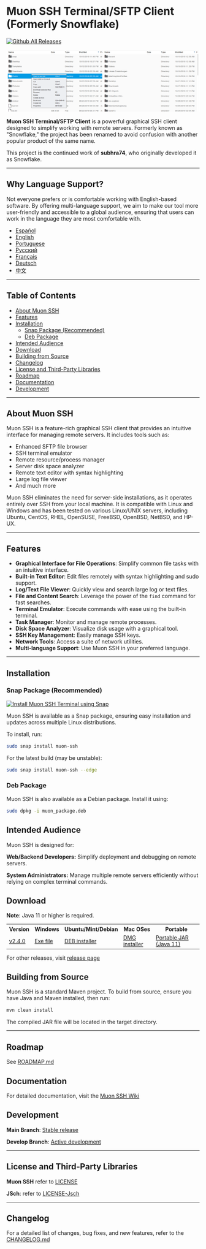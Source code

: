 # Muon SSH Terminal/SFTP Client (Formerly Snowflake)

[![Github All Releases](https://img.shields.io/github/downloads/subhra74/snowflake/total.svg)]()

<div> <img src="https://raw.githubusercontent.com/devlinx9/muonssh-screenshots/master/file-browser/2.png"> </div> 

**Muon SSH Terminal/SFTP Client** is a powerful graphical SSH client designed to simplify working with remote servers. Formerly known as "Snowflake," the project has been renamed to avoid confusion with another popular product of the same name.

This project is the continued work of **subhra74**, who originally developed it as Snowflake.

---

## Why Language Support?

Not everyone prefers or is comfortable working with English-based software. By offering multi-language support, we aim to make our tool more user-friendly and accessible to a global audience, ensuring that users can work in the language they are most comfortable with.

- [Español](README_es.md)
- [English](README.md)
- [Portuguese](README_pt.md)
- [Pусский](README_ru.md)
- [Français](README_fr.md)
- [Deutsch](README_de.md)
- [中文](README_zh.md)


---

## Table of Contents
- [About Muon SSH](#about-muon-ssh)
- [Features](#features)
- [Installation](#installation)
    - [Snap Package (Recommended)](#snap-package-recommended)
    - [Deb Package](#deb-package)
- [Intended Audience](#intended-audience)
- [Download](#download)
- [Building from Source](#building-from-source)
- [Changelog](#changelog)
- [License and Third-Party Libraries](#license-and-third-party-libraries)
- [Roadmap](#roadmap)
- [Documentation](#documentation)
- [Development](#development)

---

## About Muon SSH
Muon SSH is a feature-rich graphical SSH client that provides an intuitive interface for managing remote servers. It includes tools such as:
- Enhanced SFTP file browser
- SSH terminal emulator
- Remote resource/process manager
- Server disk space analyzer
- Remote text editor with syntax highlighting
- Large log file viewer
- And much more

Muon SSH eliminates the need for server-side installations, as it operates entirely over SSH from your local machine. It is compatible with Linux and Windows and has been tested on various Linux/UNIX servers, including Ubuntu, CentOS, RHEL, OpenSUSE, FreeBSD, OpenBSD, NetBSD, and HP-UX.

---

## Features
- **Graphical Interface for File Operations**: Simplify common file tasks with an intuitive interface.
- **Built-in Text Editor**: Edit files remotely with syntax highlighting and sudo support.
- **Log/Text File Viewer**: Quickly view and search large log or text files.
- **File and Content Search**: Leverage the power of the `find` command for fast searches.
- **Terminal Emulator**: Execute commands with ease using the built-in terminal.
- **Task Manager**: Monitor and manage remote processes.
- **Disk Space Analyzer**: Visualize disk usage with a graphical tool.
- **SSH Key Management**: Easily manage SSH keys.
- **Network Tools**: Access a suite of network utilities.
- **Multi-language Support**: Use Muon SSH in your preferred language.

---

## Installation

### Snap Package (Recommended)
[![Install Muon SSH Terminal using Snap](https://snapcraft.io/muon-ssh/badge.svg)](https://snapcraft.io/muon-ssh)

Muon SSH is available as a Snap package, ensuring easy installation and updates across multiple Linux distributions.

To install, run:
```sh  
sudo snap install muon-ssh  
```

For the latest build (may be unstable):

```sh  
sudo snap install muon-ssh --edge    
```
### Deb Package
Muon SSH is also available as a Debian package. Install it using:

```sh  
sudo dpkg -i muon_package.deb   
```
## Intended Audience
Muon SSH is designed for:

**Web/Backend Developers:** Simplify deployment and debugging on remote servers.

**System Administrators:** Manage multiple remote servers efficiently without relying on complex terminal commands.

## Download
**Note**: Java 11 or higher is required.

<table>
  <tr>
    <th>Version</th>
    <th>Windows</th>
    <th>Ubuntu/Mint/Debian</th>
    <th>Mac OSes</th>
    <th>Portable</th>
  </tr>
<tr>
    <td>
      <a href="https://github.com/devlinx9/muon-ssh/releases/download/v2.4.0/muonssh_2.4.0.deb">v2.4.0</a>
    </td>
    <td>
      <a href="https://github.com/devlinx9/muon-ssh/releases/download/v2.4.0/muonssh_2.4.0.exe">Exe file</a>
    </td>
    <td>
      <a href="https://github.com/devlinx9/muon-ssh/releases/download/v2.4.0/muonssh_2.4.0.deb">DEB installer</a>
    </td>
    <td>
      <a href="https://github.com/devlinx9/muon-ssh/releases/download/v2.4.0/muonssh_2.4.0.dmg">DMG installer</a>
    </td>
    <td>
      <a href="https://github.com/devlinx9/muon-ssh/releases/download/v2.4.0/muonssh_2.4.0.jar">Portable JAR (Java 11)</a>
    </td>
  </tr>

</table>
For other releases, visit <a href="https://github.com/devlinx9/muon-ssh/releases.">release page</a> 

## Building from Source
Muon SSH is a standard Maven project. To build from source, ensure you have Java and Maven installed, then run:

```sh  
mvn clean install  
```

The compiled JAR file will be located in the target directory.

---

## Roadmap
See [ROADMAP.md](ROADMAP.md)

## Documentation
For detailed documentation, visit the <a href="https://github.com/devlinx9/muon-ssh/wiki">Muon SSH Wiki</a>

## Development
**Main Branch**: <a href="https://github.com/devlinx9/muon-ssh">Stable release</a> 

**Develop Branch**: <a href="https://github.com/devlinx9/muon-ssh/tree/develop">Active development</a>  

---

## License and Third-Party Libraries
**Muon SSH** refer to [LICENSE](LICENSE)

**JSch**: refer to [LICENSE-Jsch](LICENSE-Jsch)

---

## Changelog
For a detailed list of changes, bug fixes, and new features, refer to the [CHANGELOG.md](CHANGELOG.md)